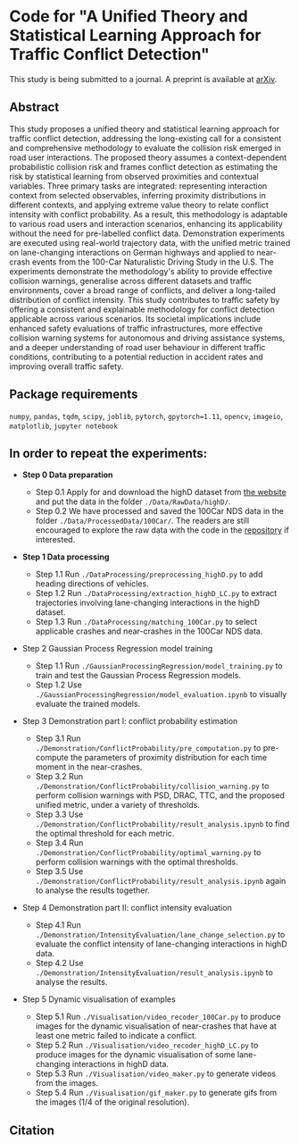 # Code for "A Unified Theory and Statistical Learning Approach for Traffic Conflict Detection"
This study is being submitted to a journal. A preprint is available at [arXiv](https://arxiv.org/abs/).

## Abstract
This study proposes a unified theory and statistical learning approach for traffic conflict detection, addressing the long-existing call for a consistent and comprehensive methodology to evaluate the collision risk emerged in road user interactions. The proposed theory assumes a context-dependent probabilistic collision risk and frames conflict detection as estimating the risk by statistical learning from observed proximities and contextual variables. Three primary tasks are integrated: representing interaction context from selected observables, inferring proximity distributions in different contexts, and applying extreme value theory to relate conflict intensity with conflict probability. As a result, this methodology is adaptable to various road users and interaction scenarios, enhancing its applicability without the need for pre-labelled conflict data. Demonstration experiments are executed using real-world trajectory data, with the unified metric trained on lane-changing interactions on German highways and applied to near-crash events from the 100-Car Naturalistic Driving Study in the U.S. The experiments demonstrate the methodology's ability to provide effective collision warnings,  generalise across different datasets and traffic environments, cover a broad range of conflicts, and deliver a long-tailed distribution of conflict intensity. This study contributes to traffic safety by offering a consistent and explainable methodology for conflict detection applicable across various scenarios. Its societal implications include enhanced safety evaluations of traffic infrastructures, more effective collision warning systems for autonomous and driving assistance systems, and a deeper understanding of road user behaviour in different traffic conditions, contributing to a potential reduction in accident rates and improving overall traffic safety.

## Package requirements
`numpy`, `pandas`, `tqdm`, `scipy`, `joblib`, `pytorch`, `gpytorch=1.11`, `opencv`, `imageio`, `matplotlib`, `jupyter notebook`

## In order to repeat the experiments:
- __Step 0 Data preparation__
    - Step 0.1 Apply for and download the highD dataset from [the website](https://levelxdata.com/highd-dataset/) and put the data in the folder `./Data/RawData/highD/`.
    - Step 0.2 We have processed and saved the 100Car NDS data in the folder `./Data/ProcessedData/100Car/`. The readers are still encouraged to explore the raw data with the code in the [repository](https://github.com/Yiru-Jiao/Reconstruct100CarNDSData) if interested.

- __Step 1 Data processing__
    - Step 1.1 Run `./DataProcessing/preprocessing_highD.py` to add heading directions of vehicles.
    - Step 1.2 Run `./DataProcessing/extraction_highD_LC.py` to extract trajectories involving lane-changing interactions in the highD dataset.
    - Step 1.3 Run `./DataProcessing/matching_100Car.py` to select applicable crashes and near-crashes in the 100Car NDS data.

- Step 2 Gaussian Process Regression model training
    - Step 1.1 Run `./GaussianProcessingRegression/model_training.py` to train and test the Gaussian Process Regression models.
    - Step 1.2 Use `./GaussianProcessingRegression/model_evaluation.ipynb` to visually evaluate the trained models.

- Step 3 Demonstration part I: conflict probability estimation
    - Step 3.1 Run `./Demonstration/ConflictProbability/pre_computation.py` to pre-compute the parameters of proximity distribution for each time moment in the near-crashes.
    - Step 3.2 Run `./Demonstration/ConflictProbability/collision_warning.py` to perform collision warnings with PSD, DRAC, TTC, and the proposed unified metric, under a variety of thresholds.
    - Step 3.3 Use `./Demonstration/ConflictProbability/result_analysis.ipynb` to find the optimal threshold for each metric.
    - Step 3.4 Run `./Demonstration/ConflictProbability/optimal_warning.py` to perform collision warnings with the optimal thresholds.
    - Step 3.5 Use `./Demonstration/ConflictProbability/result_analysis.ipynb` again to analyse the results together.

- Step 4 Demonstration part II: conflict intensity evaluation
    - Step 4.1 Run `./Demonstration/IntensityEvaluation/lane_change_selection.py` to evaluate the conflict intensity of lane-changing interactions in highD data.
    - Step 4.2 Use `./Demonstration/IntensityEvaluation/result_analysis.ipynb` to analyse the results.

- Step 5 Dynamic visualisation of examples
    - Step 5.1 Run `./Visualisation/video_recoder_100Car.py` to produce images for the dynamic visualisation of near-crashes that have at least one metric failed to indicate a conflict.
    - Step 5.2 Run `./Visualisation/video_recoder_highD_LC.py` to produce images for the dynamic visualisation of some lane-changing interactions in highD data.
    - Step 5.3 Run `./Visualisation/video_maker.py` to generate videos from the images.
    - Step 5.4 Run `./Visualisation/gif_maker.py` to generate gifs from the images (1/4 of the original resolution).

## Citation
